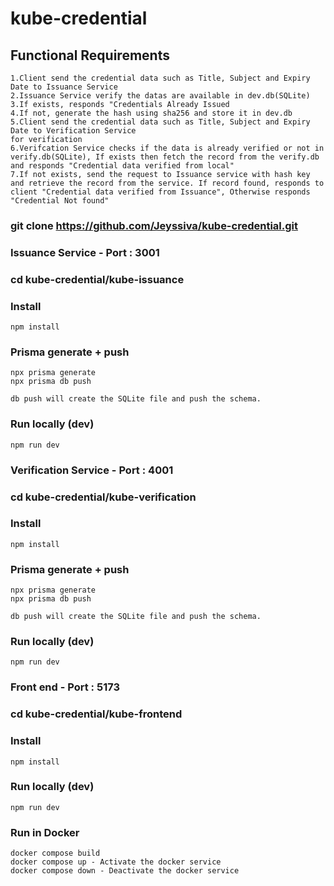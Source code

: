 # kube-credential

## Functional Requirements
    1.Client send the credential data such as Title, Subject and Expiry Date to Issuance Service
    2.Issuance Service verify the datas are available in dev.db(SQLite)
    3.If exists, responds "Credentials Already Issued
    4.If not, generate the hash using sha256 and store it in dev.db
    5.Client send the credential data such as Title, Subject and Expiry Date to Verification Service
    for verification
    6.Verifcation Service checks if the data is already verified or not in verify.db(SQLite), If exists then fetch the record from the verify.db and responds "Credential data verified from local"
    7.If not exists, send the request to Issuance service with hash key and retrieve the record from the service. If record found, responds to client "Credential data verified from Issuance", Otherwise responds "Credential Not found"

### git clone https://github.com/Jeyssiva/kube-credential.git
### Issuance Service - Port : 3001
### cd kube-credential/kube-issuance
### Install
    npm install
### Prisma generate + push
    npx prisma generate
    npx prisma db push

    db push will create the SQLite file and push the schema.
### Run locally (dev)
    npm run dev
### Verification Service - Port : 4001
### cd kube-credential/kube-verification
### Install
    npm install
### Prisma generate + push
    npx prisma generate
    npx prisma db push

    db push will create the SQLite file and push the schema.
### Run locally (dev)
    npm run dev
### Front end - Port : 5173
### cd kube-credential/kube-frontend
### Install
    npm install
### Run locally (dev)
    npm run dev
### Run in Docker 
    docker compose build
    docker compose up - Activate the docker service
    docker compose down - Deactivate the docker service

